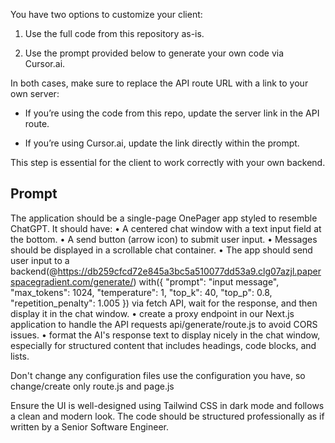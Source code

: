 You have two options to customize your client:

1. Use the full code from this repository as-is.

2. Use the prompt provided below to generate your own code via Cursor.ai.



In both cases, make sure to replace the API route URL with a link to your own server:

* If you’re using the code from this repo, update the server link in the API route.

* If you’re using Cursor.ai, update the link directly within the prompt.



This step is essential for the client to work correctly with your own backend.


## Prompt

The application should be a single-page OnePager app styled to resemble ChatGPT. It should have:
	•	A centered chat window with a text input field at the bottom.
	•	A send button (arrow icon) to submit user input.
	•	Messages should be displayed in a scrollable chat container.
	•	The app should send user input to a backend(@https://db259cfcd72e845a3bc5a510077dd53a9.clg07azjl.paperspacegradient.com/generate/) with({
  "prompt": "input message",
  "max_tokens": 1024,
  "temperature": 1,
  "top_k": 40,
  "top_p": 0.8,
  "repetition_penalty": 1.005
}) via fetch API, wait for the response, and then display it in the chat window.
       • create a proxy endpoint in our Next.js application to handle the API requests api/generate/route.js to avoid CORS issues.
       • format the AI's response text to display nicely in the chat window, especially for structured content that includes headings, code blocks, and lists.

Don't change any configuration files use the configuration you have, so change/create only route.js and page.js 

Ensure the UI is well-designed using Tailwind CSS in dark mode and follows a clean and modern look. The code should be structured professionally as if written by a Senior Software Engineer.


